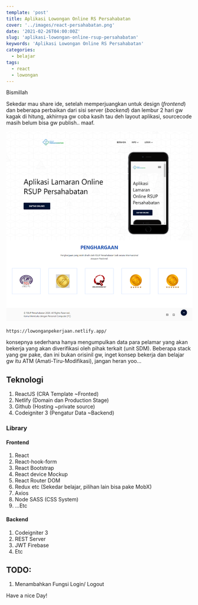 ```yaml
---
template: 'post'
title: Aplikasi Lowongan Online RS Persahabatan
cover: '../images/react-persahabatan.png'
date: '2021-02-26T04:00:00Z'
slug: 'aplikasi-lowongan-online-rsup-persahabatan'
keywords: 'Aplikasi Lowongan Online RS Persahabatan'
categories:
  - belajar
tags:
  - react
  - lowongan
---
```


Bismillah

Sekedar mau share ide, setelah memperjuangkan untuk design (*frontend*) dan beberapa perbaikan dari sisi server (*backend*) dan lembur 2 hari gw kagak di hitung, akhirnya gw coba kasih tau deh layout aplikasi, sourcecode masih belum bisa gw publish.. maaf.

![Lowongan Pekerjaan](../images/lowonganpekerjaan.png)

`https://lowonganpekerjaan.netlify.app/`

konsepnya sederhana hanya mengumpulkan data para pelamar yang akan bekerja yang akan diverifikasi oleh pihak terkait (unit SDM). Beberapa stack yang gw pake, dan ini bukan orisinil gw, inget konsep bekerja dan belajar gw itu ATM (Amati-Tiru-Modifikasi), jangan heran yoo...

## Teknologi

1. ReactJS (CRA Template ~Fronted)
2. Netlify (Domain dan Production Stage)
3. Github (Hosting ~private source)
4. Codeigniter 3 (Pengatur Data ~Backend)

### Library
#### Frontend

1. React
2. React-hook-form
3. React Bootstrap
4. React device Mockup
5. React Router DOM
6. Redux etc (Sekedar belajar, pilihan lain bisa pake MobX)
7. Axios
8. Node SASS (CSS System)
9. ...Etc

#### Backend 

1. Codeigniter 3
2. REST Server
3. JWT Firebase
4. Etc

## TODO:

1. Menambahkan Fungsi Login/ Logout

Have a nice Day!